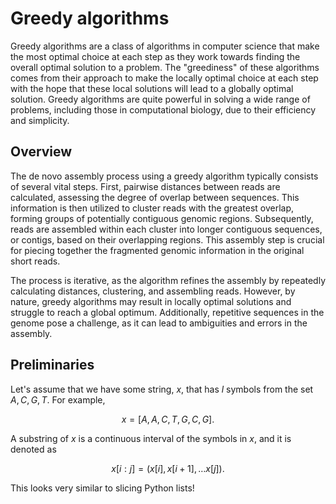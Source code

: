 # Greedy algorithms

Greedy algorithms are a class of algorithms in computer science that make the most optimal choice at each step as they work towards finding the overall optimal solution to a problem.
The "greediness" of these algorithms comes from their approach to make the locally optimal choice at each step with the hope that these local solutions will lead to a globally optimal solution.
Greedy algorithms are quite powerful in solving a wide range of problems, including those in computational biology, due to their efficiency and simplicity.

## Overview

The de novo assembly process using a greedy algorithm typically consists of several vital steps.
First, pairwise distances between reads are calculated, assessing the degree of overlap between sequences.
This information is then utilized to cluster reads with the greatest overlap, forming groups of potentially contiguous genomic regions.
Subsequently, reads are assembled within each cluster into longer contiguous sequences, or contigs, based on their overlapping regions.
This assembly step is crucial for piecing together the fragmented genomic information in the original short reads.

The process is iterative, as the algorithm refines the assembly by repeatedly calculating distances, clustering, and assembling reads. However, by nature, greedy algorithms may result in locally optimal solutions and struggle to reach a global optimum.
Additionally, repetitive sequences in the genome pose a challenge, as it can lead to ambiguities and errors in the assembly.

## Preliminaries

Let's assume that we have some string, $x$, that has $l$ symbols from the set ${A, C, G, T}$.
For example,

$$
x = [A, A, C, T, G, C, G].
$$

A substring of $x$ is a continuous interval of the symbols in $x$, and it is denoted as

$$
x[i:j] = (x[i], x[i + 1], \ldots x[j]).
$$

This looks very similar to slicing Python lists!

[^huson2001greedy]: Huson, D. H., Reinert, K., & Myers, E. (2001, April). The greedy path-merging algorithm for sequence assembly. In Proceedings of the fifth annual international conference on Computational biology (pp. 157-163). doi: [10.1145/369133.369190](https://doi.org/10.1145/369133.369190)
[^shomorony2016information]: Shomorony, I., Kim, S. H., Courtade, T. A., & Tse, D. N. (2016). Information-optimal genome assembly via sparse read-overlap graphs. *Bioinformatics, 32*(17), i494-i502. doi: [10.1093/bioinformatics/btw450](https://doi.org/10.1093/bioinformatics/btw450)
[^]: Bresler, G., Bresler, M. A., & Tse, D. (2013, April). Optimal assembly for high throughput shotgun sequencing. In BMC bioinformatics (Vol. 14, No. 5, pp. 1-13). BioMed Central. doi: [10.1186/1471-2105-14-S5-S18](https://doi.org/10.1186/1471-2105-14-S5-S18)
